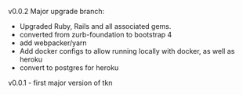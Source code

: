 

v0.0.2
Major upgrade branch:

* Upgraded Ruby, Rails and all associated gems.
* converted from zurb-foundation to bootstrap 4
* add webpacker/yarn
* Add docker configs to allow running locally with docker, as well as heroku
* convert to postgres for heroku

v0.0.1 - first major version of tkn


